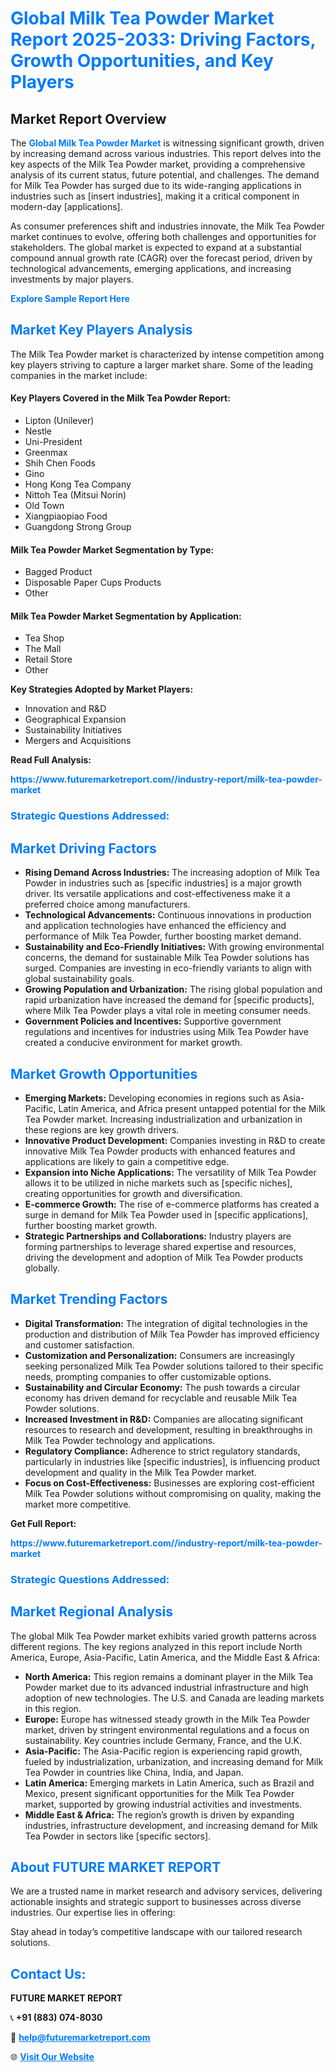 <h1 style="color: #007BFF;">Global Milk Tea Powder Market Report 2025-2033: Driving Factors, Growth Opportunities, and Key Players</h1>

<section id="overview">
<h2>Market Report Overview</h2>
<p>The <a href="https://www.futuremarketreport.com//industry-report/milk-tea-powder-market" style="color: #007BFF; text-decoration: none;"><strong>Global Milk Tea Powder Market</strong></a> is witnessing significant growth, driven by increasing demand across various industries. This report delves into the key aspects of the Milk Tea Powder market, providing a comprehensive analysis of its current status, future potential, and challenges. The demand for Milk Tea Powder has surged due to its wide-ranging applications in industries such as [insert industries], making it a critical component in modern-day [applications].</p>
<p>As consumer preferences shift and industries innovate, the Milk Tea Powder market continues to evolve, offering both challenges and opportunities for stakeholders. The global market is expected to expand at a substantial compound annual growth rate (CAGR) over the forecast period, driven by technological advancements, emerging applications, and increasing investments by major players.</p>
</section>

<section id="overview">
<p><a href="https://www.futuremarketreport.com//request-sample/reportId=88624" style="color: #007BFF; text-decoration: none;"><strong>Explore Sample Report Here</strong></a></p>
</section>

<section id="key-players">
<h2 style="color: #007BFF;">Market Key Players Analysis</h2>
<p>The Milk Tea Powder market is characterized by intense competition among key players striving to capture a larger market share. Some of the leading companies in the market include:</p>
<h4>Key Players Covered in the Milk Tea Powder Report:</h4>
<ul><li>Lipton (Unilever)</li><li>Nestle</li><li>Uni-President</li><li>Greenmax</li><li>Shih Chen Foods</li><li>Gino</li><li>Hong Kong Tea Company</li><li>Nittoh Tea (Mitsui Norin)</li><li>Old Town</li><li>Xiangpiaopiao Food</li><li>Guangdong Strong Group</li></ul>
<h4>Milk Tea Powder Market Segmentation by Type:</h4>
<ul><li>Bagged Product</li><li>Disposable Paper Cups Products</li><li>Other</li></ul>

<h4>Milk Tea Powder Market Segmentation by Application:</h4>
<ul><li>Tea Shop</li><li>The Mall</li><li>Retail Store</li><li>Other</li></ul>
<p><strong>Key Strategies Adopted by Market Players:</strong></p>
<ul>
<li>Innovation and R&D</li>
<li>Geographical Expansion</li>
<li>Sustainability Initiatives</li>
<li>Mergers and Acquisitions</li>
</ul>
</section>

<section>
<p><strong>Read Full Analysis: </strong></p><a href="https://www.futuremarketreport.com//industry-report/milk-tea-powder-market" style="color: #007BFF; text-decoration: none;"><strong>https://www.futuremarketreport.com//industry-report/milk-tea-powder-market</strong></a>
<h3 style="color: #007BFF;">Strategic Questions Addressed:</h3>
</section>

<section id="driving-factors">
<h2 style="color: #007BFF;">Market Driving Factors</h2>
<ul>
<li><strong>Rising Demand Across Industries:</strong> The increasing adoption of Milk Tea Powder in industries such as [specific industries] is a major growth driver. Its versatile applications and cost-effectiveness make it a preferred choice among manufacturers.</li>
<li><strong>Technological Advancements:</strong> Continuous innovations in production and application technologies have enhanced the efficiency and performance of Milk Tea Powder, further boosting market demand.</li>
<li><strong>Sustainability and Eco-Friendly Initiatives:</strong> With growing environmental concerns, the demand for sustainable Milk Tea Powder solutions has surged. Companies are investing in eco-friendly variants to align with global sustainability goals.</li>
<li><strong>Growing Population and Urbanization:</strong> The rising global population and rapid urbanization have increased the demand for [specific products], where Milk Tea Powder plays a vital role in meeting consumer needs.</li>
<li><strong>Government Policies and Incentives:</strong> Supportive government regulations and incentives for industries using Milk Tea Powder have created a conducive environment for market growth.</li>
</ul>
</section>

<section id="growth-opportunities">
<h2 style="color: #007BFF;">Market Growth Opportunities</h2>
<ul>
<li><strong>Emerging Markets:</strong> Developing economies in regions such as Asia-Pacific, Latin America, and Africa present untapped potential for the Milk Tea Powder market. Increasing industrialization and urbanization in these regions are key growth drivers.</li>
<li><strong>Innovative Product Development:</strong> Companies investing in R&D to create innovative Milk Tea Powder products with enhanced features and applications are likely to gain a competitive edge.</li>
<li><strong>Expansion into Niche Applications:</strong> The versatility of Milk Tea Powder allows it to be utilized in niche markets such as [specific niches], creating opportunities for growth and diversification.</li>
<li><strong>E-commerce Growth:</strong> The rise of e-commerce platforms has created a surge in demand for Milk Tea Powder used in [specific applications], further boosting market growth.</li>
<li><strong>Strategic Partnerships and Collaborations:</strong> Industry players are forming partnerships to leverage shared expertise and resources, driving the development and adoption of Milk Tea Powder products globally.</li>
</ul>
</section>

<section id="trending-factors">
<h2 style="color: #007BFF;">Market Trending Factors</h2>
<ul>
<li><strong>Digital Transformation:</strong> The integration of digital technologies in the production and distribution of Milk Tea Powder has improved efficiency and customer satisfaction.</li>
<li><strong>Customization and Personalization:</strong> Consumers are increasingly seeking personalized Milk Tea Powder solutions tailored to their specific needs, prompting companies to offer customizable options.</li>
<li><strong>Sustainability and Circular Economy:</strong> The push towards a circular economy has driven demand for recyclable and reusable Milk Tea Powder solutions.</li>
<li><strong>Increased Investment in R&D:</strong> Companies are allocating significant resources to research and development, resulting in breakthroughs in Milk Tea Powder technology and applications.</li>
<li><strong>Regulatory Compliance:</strong> Adherence to strict regulatory standards, particularly in industries like [specific industries], is influencing product development and quality in the Milk Tea Powder market.</li>
<li><strong>Focus on Cost-Effectiveness:</strong> Businesses are exploring cost-efficient Milk Tea Powder solutions without compromising on quality, making the market more competitive.</li>
</ul>
</section>

<section>
<p><strong>Get Full Report: </strong></p><a href="https://www.futuremarketreport.com//industry-report/milk-tea-powder-market" style="color: #007BFF; text-decoration: none;"><strong>https://www.futuremarketreport.com//industry-report/milk-tea-powder-market</strong></a>
<h3 style="color: #007BFF;">Strategic Questions Addressed:</h3>
</section>


<section id="regional-analysis">
<h2 style="color: #007BFF;">Market Regional Analysis</h2>
<p>The global Milk Tea Powder market exhibits varied growth patterns across different regions. The key regions analyzed in this report include North America, Europe, Asia-Pacific, Latin America, and the Middle East & Africa:</p>
<ul>
<li><strong>North America:</strong> This region remains a dominant player in the Milk Tea Powder market due to its advanced industrial infrastructure and high adoption of new technologies. The U.S. and Canada are leading markets in this region.</li>
<li><strong>Europe:</strong> Europe has witnessed steady growth in the Milk Tea Powder market, driven by stringent environmental regulations and a focus on sustainability. Key countries include Germany, France, and the U.K.</li>
<li><strong>Asia-Pacific:</strong> The Asia-Pacific region is experiencing rapid growth, fueled by industrialization, urbanization, and increasing demand for Milk Tea Powder in countries like China, India, and Japan.</li>
<li><strong>Latin America:</strong> Emerging markets in Latin America, such as Brazil and Mexico, present significant opportunities for the Milk Tea Powder market, supported by growing industrial activities and investments.</li>
<li><strong>Middle East & Africa:</strong> The region’s growth is driven by expanding industries, infrastructure development, and increasing demand for Milk Tea Powder in sectors like [specific sectors].</li>
</ul>
</section>

<footer>
<h2 style="color: #007BFF;">About FUTURE MARKET REPORT</h2>
<p>We are a trusted name in market research and advisory services, delivering actionable insights and strategic support to businesses across diverse industries. Our expertise lies in offering:</p>

<p>Stay ahead in today’s competitive landscape with our tailored research solutions.</p>

<h2 style="color: #007BFF;">Contact Us:</h2>
<p><strong>FUTURE MARKET REPORT</strong></p>
<p>📞 <strong>+91 (883) 074-8030</strong></p>
<p>📧 <strong><a href="mailto:help@futuremarketreport.com" style="color: #007BFF;">help@futuremarketreport.com</a></strong></p>
<p>🌐 <strong><a href="https://www.futuremarketreport.com/" style="color: #007BFF;">Visit Our Website</a></strong></p>
</footer>